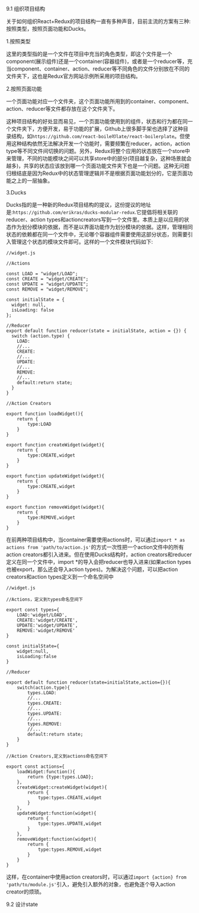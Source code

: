 9.1 组织项目结构

关于如何组织React+Redux的项目结构一直有多种声音，目前主流的方案有三种:按照类型，按照页面功能和Ducks。

1.按照类型

这里的类型指的是一个文件在项目中充当的角色类型，即这个文件是一个component(展示组件)还是一个container(容器组件)，或者是一个reducer等，充当component、container、action、reducer等不同角色的文件分别放在不同的文件夹下，这也是Redux官方网站示例所采用的项目结构。

2.按照页面功能

一个页面功能对应一个文件夹，这个页面功能所用到的container、component、action、reducer等文件都存放在这个文件夹下。

这种项目结构的好处显而易见，一个页面功能使用到的组件，状态和行为都在同一个文件夹下，方便开发，易于功能的扩展，Github上很多脚手架也选择了这种目录结构，如`https://github.com/react-boile叩late/react-boilerplate`。但使用这种结构依然无法解决开发一个功能时，需要频繁在reducer，action，action type等不同文件间切换的问题。另外，Redux将整个应用的状态放在一个store中来管理，不同的功能模块之间可以共享store中的部分(项目越复杂，这种场景就会越多)，共享的状态应该放到哪一个页面功能文件夹下也是一个问题。这种无问题归根结底是因为Redux中的状态管理逻辑并不是根据页面功能划分的，它是页面功能之上的一层抽象。

3.Ducks

Ducks指的是一种新的Redux项目结构的提议，这份提议的地址是:`https://github.com/erikras/ducks-modular-redux`.它提倡将相关联的reducer、action types和actioncreators写到一个文件里。本质上是以应用的状态作为划分模块的依据，而不是以界面功能作为划分模块的依据。这样，管理相同状态的依赖都在同一个文件中，无论哪个容器组件需要使用这部分状态，则需要引入管理这个状态的模块文件即可。这样的一个文件模块代码如下:

	//widget.js
	
	//Actions
	
	const LOAD = "widget/LOAD";
	const CREATE = "widget/CREATE";
	const UPDATE = "widget/UPDATE";
	const REMOVE = "widget/REMOVE";
	
	const initialState = {
	  widget: null,
	  isLoading: false
	};
	
	//Reducer
	export default function reducer(state = initialState, action = {}) {
	  switch (action.type) {
	    LOAD:
	    //...
	    CREATE:
	    //...
	    UPDATE:
	    //...
	    REMOVE:
	    //...
	    default:return state;
	  }
	}
	
	//Action Creators
	
	export function loadWidget(){
	    return {
	        type:LOAD
	    }
	}
	
	export function createWidget(widget){
	    return {
	        type:CREATE,widget
	    }
	}
	
	export function updateWidget(widget){
	    return {
	        type:CREATE,widget
	    }
	}
	
	export function removeWidget(widget){
	    return {
	        type:REMOVE,widget
	    }
	}


在前两种项目结构中，当container需要使用actions时，可以通过`import * as actions from 'path/to/action.js'`的方式一次性把一个action文件中的所有action creators都引入进来。但在使用Ducks结构时，action creators和reducer定义在同一个文件中，import *的导入会把reducer也导入进来(如果action types也被export，那么还会导入action types)。为解决这个问题，可以把action creators和action types定义到一个命名空间中

	//widget.js
	
	//Actions，定义到types命名空间下
	
	export const types={
	    LOAD:'widget/LOAD',
	    CREATE:'widget/CREATE',
	    UPDATE:'widget/UPDATE',
	    REMOVE:'widget/REMOVE'
	}
	
	const initialState={
	    widget:null,
	    isLoading:false
	}
	
	//Reducer
	
	export default function reducer(state=initialState,action={}){
	    switch(action.type){
	        types.LOAD:
	        //...
	        types.CREATE:
	        //...
	        types.UPDATE:
	        //...
	        types.REMOVE:
	        //...
	        default:return state;
	    }
	}
	
	//Action Creators,定义到actions命名空间下
	
	export const actions={
	    loadWidget:function(){
	        return {type:types.LOAD};
	    },
	    createWidget:createWidget(widget){
	        return {
	            type:types.CREATE,widget
	        }
	    },
	    updateWidget:function(widget){
	        return {
	            type:types.UPDATE,widget
	        }
	    },
	    removeWidget:function(widget){
	        return {
	            type:types.REMOVE,widget
	        }
	    }
	}

这样，在container中使用action creators时，可以通过`import {action} from 'path/to/module.js'`引入，避免引入额外的对象，也避免逐个导入action creator的烦琐。

9.2 设计state

